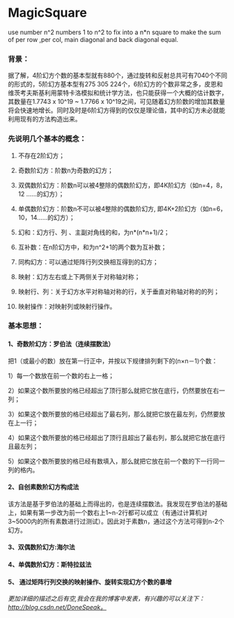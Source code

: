 # MagicSquare

use number n^2 numbers 1 to n^2 to fix into a n*n square to make the sum of per row ,per col, main diagonal and back diagonal equal.

### 背景：

据了解，4阶幻方个数的基本型就有880个，通过旋转和反射总共可有7040个不同的形式的，5阶幻方基本型有275 305 224个，6阶幻方的个数非常之多，皮恩和维茨考夫斯基利用蒙特卡洛模拟和统计学方法，也只能获得一个大概的估计数字，其数量在1.7743 x 10^19 ~ 1.7766 x 10^19之间，可见随着幻方阶数的增加其数量将会快速地增长。同时及时是6阶幻方得到的仅仅是理论值，其中的幻方未必就能利用现有的方法构造出来。


### 先说明几个基本的概念：

1)	不存在2阶幻方；

2)	奇数阶幻方：阶数n为奇数的幻方；

3)	双偶数阶幻方：阶数n可以被4整除的偶数阶幻方，即4K阶幻方（如n=4，8，12 ……的幻方）；

4)	单偶数阶幻方：阶数n不可以被4整除的偶数阶幻方, 即4K+2阶幻方（如n=6，10，14……的幻方）；

5)	幻和：幻方行、列 、主副对角线的和，为n*(n*n+1)/2；

6)	互补数：在n阶幻方中，和为n^2+1的两个数为互补数；

7)	同构幻方：可以通过矩阵行列交换相互得到的幻方；

8)	映射：幻方左右或上下两侧关于对称轴对称；

9)	映射行、列：关于幻方水平对称轴对称的行，关于垂直对称轴对称的的列；

10)	映射操作：对映射列或映射行操作。


### 基本思想：

#### 1、奇数阶幻方：罗伯法（连续摆数法）
  
把1（或最小的数）放在第一行正中，并按以下规律排列剩下的(n×n－1)个数：

1）每一个数放在前一个数的右上一格；

2）如果这个数所要放的格已经超出了顶行那么就把它放在底行，仍然要放在右一列；

3）如果这个数所要放的格已经超出了最右列，那么就把它放在最左列，仍然要放在上一行；

4）如果这个数所要放的格已经超出了顶行且超出了最右列，那么就把它放在底行且最左列；

5）如果这个数所要放的格已经有数填入，那么就把它放在前一个数的下一行同一列的格内。


#### 2、自创素数阶幻方构成法

  该方法是基于罗伯法的基础上而得出的，也是连续摆数法。我发现在罗伯法的基础上，如果有第一步改为前一个数右上1~n-2行都可以成立（有通过计算机对3~5000内的所有素数进行过测试）。因此对于素数n，通过这个方法可得到n-2个幻方。

#### 3、双偶数阶幻方:海尔法

#### 4、单偶数阶幻方：斯特拉兹法

#### 5、	通过矩阵行列交换的映射操作、旋转实现幻方个数的暴增

*更加详细的描述之后有空,我会在我的博客中发表，有兴趣的可以关注下：http://blog.csdn.net/DoneSpeak。*
